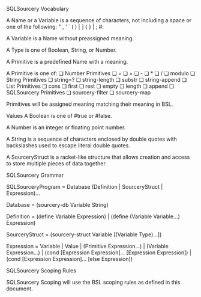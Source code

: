 SQLSourcery Vocabulary

A Name or a Variable is a sequence of characters, not including a space or one of the following: " , ' ` ( ) [ ] { } | ; #:

A Variable is a Name without preassigned meaning.

A Type is one of Boolean, String, or Number.

A Primitive is a predefined Name with a meaning.

A Primitive is one of:
❏	Number Primitives
❏	=
❏	+
❏	-
❏	*
❏	/
❏	modulo
❏	String Primitives
❏	string=?
❏	string-length
❏	substr
❏	string-append
❏	List Primitives
❏	cons
❏	first
❏	rest
❏	empty
❏	length
❏	append
❏	SQLSourcery Primitives
❏	sourcery-filter
❏	sourcery-map

Primitives will be assigned meaning matching their meaning in BSL.

Values
A Boolean is one of #true or #false.

A Number is an integer or floating point number.

A String is a sequence of characters enclosed by double quotes with backslashes used to escape literal double quotes.

A SourceryStruct is a racket-like structure that allows creation and access to store multiple pieces of data together.

SQLSourcery Grammar

SQLSourceryProgram = Database (Definition | SourceryStruct | Expression)…

Database        = (sourcery-db Variable String)

Definition 	    = (define Variable Expression) 
    | (define (Variable Variable…) Expression)

SourceryStruct  = (sourcery-struct Variable [(Variable Type)…])

Expression 	    = Variable 
   	    | Value
    | (Primitive Expression...)
    | (Variable Expression...) 
    | (cond [Expression Expression]... [Expression Expression])
                | (cond [Expression Expression]... [else Expression])

SQLSourcery Scoping Rules

SQLSourcery Scoping will use the BSL scoping rules as defined in this document.

